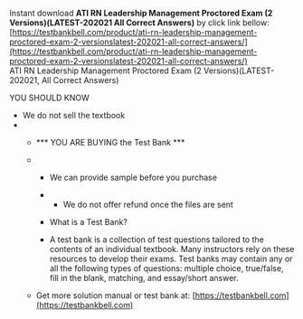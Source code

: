 Instant download **ATI RN Leadership Management Proctored Exam (2 Versions)(LATEST-202021 All Correct Answers)** by click link bellow:  
[https://testbankbell.com/product/ati-rn-leadership-management-proctored-exam-2-versionslatest-202021-all-correct-answers/](https://testbankbell.com/product/ati-rn-leadership-management-proctored-exam-2-versionslatest-202021-all-correct-answers/)  
ATI RN Leadership Management Proctored Exam (2 Versions)(LATEST-202021, All Correct Answers)


YOU SHOULD KNOW


* We do not sell the textbook
* * \*\*\* YOU ARE BUYING the Test Bank \*\*\*
  * * We can provide sample before you purchase
    * * We do not offer refund once the files are sent
     
    * What is a Test Bank?
   
    *  A test bank is a collection of test questions tailored to the contents of an individual textbook. Many instructors rely on these resources to develop their exams. Test banks may contain any or all the following types of questions: multiple choice, true/false, fill in the blank, matching, and essay/short answer.
   
  *  Get more solution manual or test bank at: [https://testbankbell.com](https://testbankbell.com)
